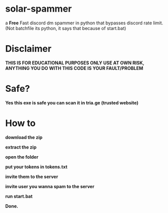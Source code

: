# solar-spammer
a **Free** Fast discord dm spammer in python that bypasses discord rate limit. (Not batchfile its python, it says that because of start.bat)

# Disclaimer
**THIS IS FOR EDUCATIONAL PURPOSES ONLY USE AT OWN RISK, ANYTHING YOU DO WITH THIS CODE IS YOUR FAULT/PROBLEM**

# Safe?
**Yes this exe is safe you can scan it in tria.ge (trusted website)**

# How to
**download the zip**

**extract the zip**

**open the folder**

**put your tokens in tokens.txt**

**invite them to the server**

**invite user you wanna spam to the server**

**run start.bat**

**Done.**

